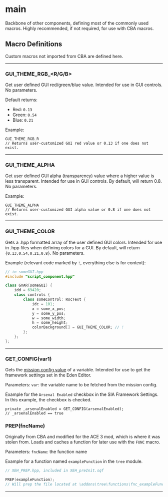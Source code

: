 # main

Backbone of other components, defining most of the commonly used macros.  Highly recommended, if not required, for use with CBA macros.

## Macro Definitions

Custom macros not imported from CBA are defined here.
***

### GUI_THEME_RGB_<R/G/B>
Get user defined GUI red/green/blue value.  Intended for use in GUI controls.  No parameters.

Default returns:

* Red: ``0.13``
* Green: ``0.54``
* Blue: ``0.21``

Example:
```
GUI_THEME_RGB_R
// Returns user-customized GUI red value or 0.13 if one does not exist.
```
***

### GUI_THEME_ALPHA
Get user defined GUI alpha (transparency) value where a higher value is less transparent.  Intended for use in GUI controls.  By default, will return 0.8.  No parameters.

Example:
```
GUI_THEME_ALPHA
// Returns user-customized GUI alpha value or 0.8 if one does not exist.
```
***

### GUI_THEME_COLOR
Gets a .hpp formatted array of the user defined GUI colors.  Intended for use in .hpp files when defining colors for a GUI.  By default, will return ``{0.13,0.54,0.21,0.8}``.  No parameters.

Example (relevant code marked by  ``!``, everything else is for context):
```hpp
// in someGUI.hpp
#include "script_component.hpp"

class GVAR(someGUI) {
	idd = 69420;
	class controls {
		class someControl: RscText {
			idc = 101;
			x = some_x_pos;
			y = some_y_pos;
			w = some_width;
			h = some_height;
			colorBackground[] = GUI_THEME_COLOR; // !
		};
	};
};
```
***

### GET_CONFIG(var1)
Gets the [mission config value](https://community.bistudio.com/wiki/getMissionConfigValue) of a variable.  Intended for use to get the framework settings set in the Eden Editor.

Parameters: ``var``: the variable name to be fetched from the mission config.

Example for the ``Arsenal Enabled`` checkbox in the SIA Framework Settings.  In this example, the checkbox is checked.
```sqf
private _arsenalEnabled = GET_CONFIG(arsenalEnabled);
// _arsenalEnabled == true
```

### PREP(fncName)
Originally from CBA and modified for the ACE 3 mod, which is where it was stolen from.  Loads and caches a function for later use with the ``FUNC``<!-- ToDo: add link to macro --> macro.

Parameters: ``fncName``: the function name

Example for a function named ``exampleFunction`` in the ``tree`` module.
```hpp
// XEH_PREP.hpp, included in XEH_preInit.sqf

PREP(exampleFunction);
// Will prep the file located at \addons\tree\functions\fnc_exampleFunction.sqf
```
***
